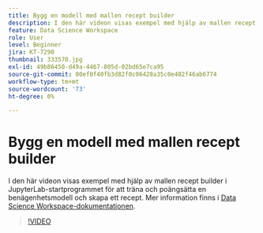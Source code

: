 ```yaml
---
title: Bygg en modell med mallen recept builder
description: I den här videon visas exempel med hjälp av mallen recept builder i JupyterLab-startprogrammet för att träna och poängsätta en benägenhetsmodell och skapa ett recept.
feature: Data Science Workspace
role: User
level: Beginner
jira: KT-7290
thumbnail: 333570.jpg
exl-id: 49b86450-d49a-4467-805d-02bd65e7ca95
source-git-commit: 00ef0f40fb3d82f0c06428a35c0e402f46ab6774
workflow-type: tm+mt
source-wordcount: '73'
ht-degree: 0%

---
```


# Bygg en modell med mallen recept builder

I den här videon visas exempel med hjälp av mallen recept builder i JupyterLab-startprogrammet för att träna och poängsätta en benägenhetsmodell och skapa ett recept. Mer information finns i [Data Science Workspace-dokumentationen](https://experienceleague.adobe.com/docs/experience-platform/data-science-workspace/home.html).

>[!VIDEO](https://video.tv.adobe.com/v/333570?learn=on)
